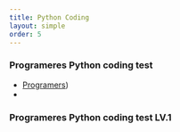 ```yaml
---
title: Python Coding  
layout: simple  
order: 5 
---
```


### Programeres Python coding test
- [Programers](https://github.com/Han-Daon/Programmers-PythonCoding/tree/b5622483ef5a3a8c2efed8d8ddfbcde679e6b1e7/%ED%94%84%EB%A1%9C%EA%B7%B8%EB%9E%98%EB%A8%B8%EC%8A%A4/unrated))
- 

### Programeres Python coding test LV.1

